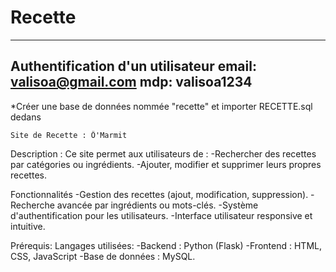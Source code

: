 # Recette
-------------------------------
Authentification d'un utilisateur
email: valisoa@gmail.com
mdp: valisoa1234
-------------------------------
*Créer une base de données nommée "recette" et importer RECETTE.sql dedans

    Site de Recette : Ô'Marmit
Description :
Ce site permet aux utilisateurs de :
    -Rechercher des recettes par catégories ou ingrédients.
    -Ajouter, modifier et supprimer leurs propres recettes.

Fonctionnalités
    -Gestion des recettes (ajout, modification, suppression).
    -Recherche avancée par ingrédients ou mots-clés.
    -Système d'authentification pour les utilisateurs.
    -Interface utilisateur responsive et intuitive.

Prérequis:
Langages utilisées:
    -Backend : Python (Flask)
    -Frontend : HTML, CSS, JavaScript 
    -Base de données : MySQL.

